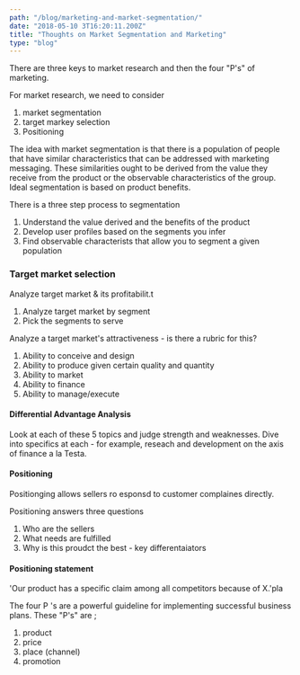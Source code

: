 ```yaml
---
path: "/blog/marketing-and-market-segmentation/"
date: "2018-05-10 3T16:20:11.200Z"
title: "Thoughts on Market Segmentation and Marketing"
type: "blog"
---
```


There are three keys to market research and then the four "P's" of marketing.

For market research, we need to consider 
1. market segmentation
2. target markey selection
3. Positioning

The idea with market segmentation is that there is a population of people that have similar characteristics that can be addressed with marketing messaging. These similarities ought to be derived from the value they receive from the product or the observable characteristics of the group. Ideal segmentation is based on product benefits.

There is a three step process to segmentation 
1. Understand the value derived and the benefits of the product
2. Develop user profiles based on the segments you infer
3. Find observable characterists that allow you to segment a given population

### Target market selection 
Analyze target market & its profitabilit.t
1. Analyze target market by segment
2. Pick the segments to serve

Analyze a target market's attractiveness - is there a rubric for this?

1. Ability to conceive and design
2. Ability to produce given certain quality and quantity
3. Ability to market
4. Ability to finance
5. Ability to manage/execute

#### Differential Advantage Analysis
Look at each of these 5 topics and judge strength and weaknesses. Dive into specifics at each - for example, reseach and development on the axis of finance a la Testa.

#### Positioning
Positionging allows sellers ro esponsd to customer complaines directly.

Positioning answers three questions
1. Who are the sellers
2. What needs are fulfilled
3. Why is this proudct the best - key differentaiators

####  Positioning statement
'Our product has a specific claim among all competitors because of X.'pla

The four P 's are a powerful guideline for implementing successful business plans. These "P's" are ; 

1. product
2. price 
3. place (channel)
4. promotion

